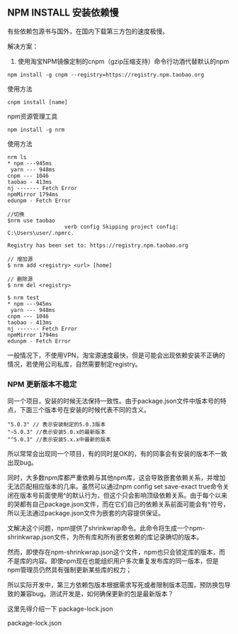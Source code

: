 ## NPM INSTALL 安装依赖慢

有些依赖包源书与国外，在国内下载第三方包的速度极慢。

解决方案：

1. 使用淘宝NPM镜像定制的cnpm（gzip压缩支持）命令行功酒代替默认的npm

```
npm install -g cnpm --registry=https://registry.npm.taobao.org
```

使用方法

```
cnpm install [name]
```

npm资源管理工具

```
npm install -g nrm
```

使用方法

```
nrm ls
* npm ---945ms
 yarn --- 948ms
cnpm --- 1046
taobao - 413ms
nj ------- Fetch Error
npmMirror 1794ms
edunpm - Fetch Error

//切换
$nrm use taobao
                  verb config Skipping project config: C:\Users\user/.npmrc.

Registry has been set to: https://registry.npm.taobao.org

// 增加源
$ nrm add <registry> <url> [home]

// 删除源
$ nrm del <registry>

$ nrm test
* npm ---945ms
 yarn --- 948ms
cnpm --- 1046
taobao - 413ms
nj ------- Fetch Error
npmMirror 1794ms
edunpm - Fetch Error
```

一般情况下，不使用VPN，淘宝源速度最快，但是可能会出现依赖安装不正确的情况，若使用公司私库，自然需要制定registry。

### NPM 更新版本不稳定

同一个项目，安装的时候无法保持一致性。由于package.json文件中版本号的特点，下面三个版本号在安装的时候代表不同的含义。

```
"5.0.3" // 表示安装制定的5.0.3版本
"~5.0.3" //表示安装5.0.x的最新版本
"^5.0.3" //表示安装5.x.x中最新的版本
```

所以常常会出现同一个项目，有的同时是OK的，有的同事会有安装的版本不一致出现bug。

同时，大多数npm库都严重依赖与其他npm库，这会导致嵌套依赖关系，并增加无法匹配相应版本的几率。虽然可以通过npm config set save-exact true命令关闭在版本号前面使用^的默认行为，但这个只会影响顶级依赖关系。由于每个以来的哭都有自己package.json文件，而在它们自己的依赖关系前面可能会有^符号，所以无法通过package.json文件为嵌套的内容提供保证。

文解决这个问题，npm提供了shrinkwrap命令。此命令将生成一个npm-shrinkwrap.json文件，为所有库和所有嵌套依赖的库记录确切的版本。

然而，即使存在npm-shrinkwrap.json这个文件，npm也只会锁定库的版本，而不是库的内容。即使npm现在也能组织用户多次重复发布库的同一版本，但是npm管理员仍然具有强制更新某些库的权力；

所以实际开发中，第三方依赖包版本根据需求写死或者限制版本范围，预防换包导致的兼容bug。测试开发是，如何确保更新的包是最新版本？

这里先得介绍一下 package-lock.json

package-lock.json
